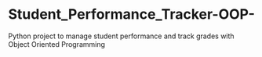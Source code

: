 # Student_Performance_Tracker-OOP-
Python project to manage student performance and track grades with Object Oriented Programming
